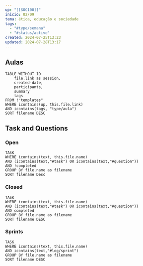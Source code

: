 ```yaml
---
up: "[[SOC100]]"
inicio: 02/09
tema: ética, educação e sociedade
tags:
  - "#type/semana"
  - "#status/active"
created: 2024-07-25T13:23
updated: 2024-07-28T13:17
---
```


## Aulas
```dataview
TABLE WITHOUT ID
	file.link as session,
	created-date,
	participants,
	summary
	tags
FROM !"templates"
WHERE icontains(up, this.file.link)
AND icontains(tags, "type/aula")
SORT filename DESC
```

## Task and Questions

### Open
``` dataview
TASK
WHERE icontains(text, this.file.name)
AND (icontains(text,"#task") OR icontains(text,"#question"))
AND !completed
GROUP BY file.name as filename
SORT filename Desc
```
### Closed
```dataview
TASK
WHERE icontains(text, this.file.name)
AND (icontains(text,"#task") OR icontains(text,"#question"))
AND completed
GROUP BY file.name as filename
SORT filename DESC
```
### Sprints
```dataview
TASK
WHERE icontains(text, this.file.name)
AND icontains(text,"#log/sprint")
GROUP BY file.name as filename
SORT filename DESC
```